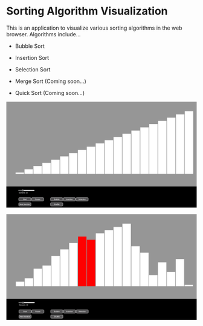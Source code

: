 # Sorting Algorithm Visualization

This is an application to visualize various sorting algorithms in the web browser. Algorithms include...

- Bubble Sort

- Insertion Sort

- Selection Sort

- Merge Sort (Coming soon...)

- Quick Sort (Coming soon...)

!["Sorted Array"](sorting-1-new.png)

!["Unsorted Array"](sorting-2-new.png)
